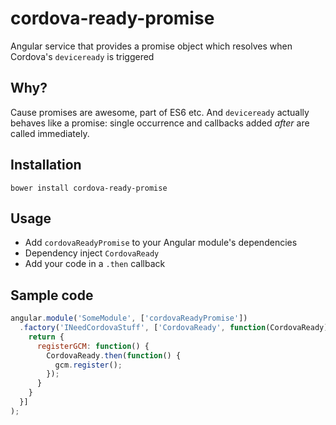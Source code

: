 # cordova-ready-promise
Angular service that provides a promise object which resolves when Cordova's `deviceready` is triggered

## Why?
Cause promises are awesome, part of ES6 etc. And `deviceready` actually behaves like a promise: single occurrence and callbacks added *after* are called immediately.

## Installation

```shell
bower install cordova-ready-promise
```

## Usage

- Add `cordovaReadyPromise` to your Angular module's dependencies
- Dependency inject `CordovaReady`
- Add your code in a `.then` callback

## Sample code
```js
angular.module('SomeModule', ['cordovaReadyPromise'])
  .factory('INeedCordovaStuff', ['CordovaReady', function(CordovaReady) {
    return {
      registerGCM: function() {
        CordovaReady.then(function() {
          gcm.register();
        });
      }
    }
  }]
);
```

